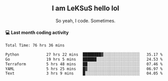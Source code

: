 <h2 align="center">I am LeKSuS hello lol</h2>
<p align="center">So yeah, I code. Sometimes.</p>

#### :computer: Last month coding activity
<!--START_SECTION:waka-->

```txt
Total Time: 76 hrs 36 mins

Python            27 hrs 22 mins  ████████▓░░░░░░░░░░░░░░░░   35.17 %
Go                19 hrs 5 mins   ██████░░░░░░░░░░░░░░░░░░░   24.53 %
Terraform         5 hrs 48 mins   ██░░░░░░░░░░░░░░░░░░░░░░░   07.46 %
YAML              5 hrs 25 mins   █▓░░░░░░░░░░░░░░░░░░░░░░░   06.97 %
Text              3 hrs 9 mins    █░░░░░░░░░░░░░░░░░░░░░░░░   04.05 %
```

<!--END_SECTION:waka-->
